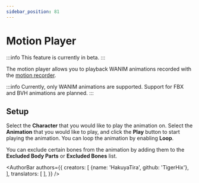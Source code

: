 ```yaml
---
sidebar_position: 81
---
```


# Motion Player

:::info
This feature is currently in beta.
:::

The motion player allows you to playback WANIM animations recorded with the [motion recorder](motion-recorder).

:::info
Currently, only WANIM animations are supported. Support for FBX and BVH animations are planned.
:::

## Setup

Select the **Character** that you would like to play the animation on. Select the **Animation** that you would like to play, and click the **Play** button to start playing the animation. You can loop the animation by enabling **Loop**.

You can exclude certain bones from the animation by adding them to the **Excluded Body Parts** or **Excluded Bones** list.

<AuthorBar authors={{
  creators: [
    {name: 'HakuyaTira', github: 'TigerHix'},
  ],
  translators: [
  ],
}} />
